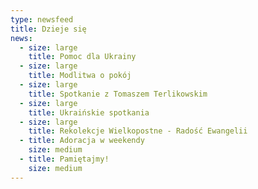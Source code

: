 ```yaml
---
type: newsfeed
title: Dzieje się
news:
  - size: large
    title: Pomoc dla Ukrainy
  - size: large
    title: Modlitwa o pokój
  - size: large
    title: Spotkanie z Tomaszem Terlikowskim
  - size: large
    title: Ukraińskie spotkania
  - size: large
    title: Rekolekcje Wielkopostne - Radość Ewangelii
  - title: Adoracja w weekendy
    size: medium
  - title: Pamiętajmy!
    size: medium
---
```

